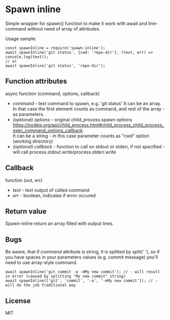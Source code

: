 # Spawn inline
Simple wrapper for spawn() function to make it work with await and line-command without need of array of attributes.  

Usage sample:
```
const spawnInline = require('spawn-inline');
await spawnInline('git status', {cwd: 'repo-dir'}, (text, err) => console.log(text));
// or
await spawnInline('git status', 'repo-dir');
```

## Function attributes
async function (command, options, callback)  
- *command* - text command to spawn, e.g. 'git status'
It can be an array. In that case the first element counts as command, and rest of the array - as parameters.  
- *(optional) options* - original child_process.spawn options  
https://nodejs.org/api/child_process.html#child_process_child_process_exec_command_options_callback  
It can be a string - in this case parameter counts as "cwd" option (working directory)
- *(optional) callback* - function to call on stdout or stderr, if not specified - will call process.stdout.write/process.stderr.write  

## Callback
function (out, err)  
- *text* - text output of called command
- *err* - boolean, indicates if error occured

## Return value
Spawn-inline return an array filled with output lines.

## Bugs
Be aware, that if *command* attribute is string, it is splitted by split(' '), so if you have spaces in your parameters values (e.g. commit message) you'll need to use array-style command.
```
await spawnInline('git commit -a -mMy new commit'); // - will result in error (caused by splitting "My new commit" string)
await spawnInline(['git', 'commit', '-a', '-mMy new commit']); // - will do the job traditional way

``` 

## License
MIT 

